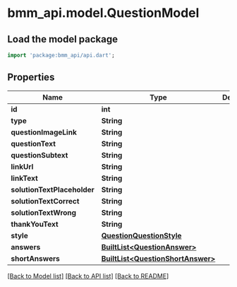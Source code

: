 # bmm_api.model.QuestionModel

## Load the model package
```dart
import 'package:bmm_api/api.dart';
```

## Properties
Name | Type | Description | Notes
------------ | ------------- | ------------- | -------------
**id** | **int** |  | 
**type** | **String** |  | 
**questionImageLink** | **String** |  | [optional] 
**questionText** | **String** |  | [optional] 
**questionSubtext** | **String** |  | [optional] 
**linkUrl** | **String** |  | [optional] 
**linkText** | **String** |  | [optional] 
**solutionTextPlaceholder** | **String** |  | [optional] 
**solutionTextCorrect** | **String** |  | [optional] 
**solutionTextWrong** | **String** |  | [optional] 
**thankYouText** | **String** |  | [optional] 
**style** | [**QuestionQuestionStyle**](QuestionQuestionStyle.md) |  | [optional] 
**answers** | [**BuiltList&lt;QuestionAnswer&gt;**](QuestionAnswer.md) |  | [optional] 
**shortAnswers** | [**BuiltList&lt;QuestionShortAnswer&gt;**](QuestionShortAnswer.md) |  | [optional] 

[[Back to Model list]](../README.md#documentation-for-models) [[Back to API list]](../README.md#documentation-for-api-endpoints) [[Back to README]](../README.md)


